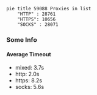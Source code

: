 
```mermaid
pie title 59088 Proxies in list
    "HTTP" : 28761
    "HTTPS": 10656
    "SOCKS" : 28071
```

### Some Info
#### Average Timeout

- mixed: 3.7s
- http: 2.0s
- https: 8.2s
- socks: 5.6s